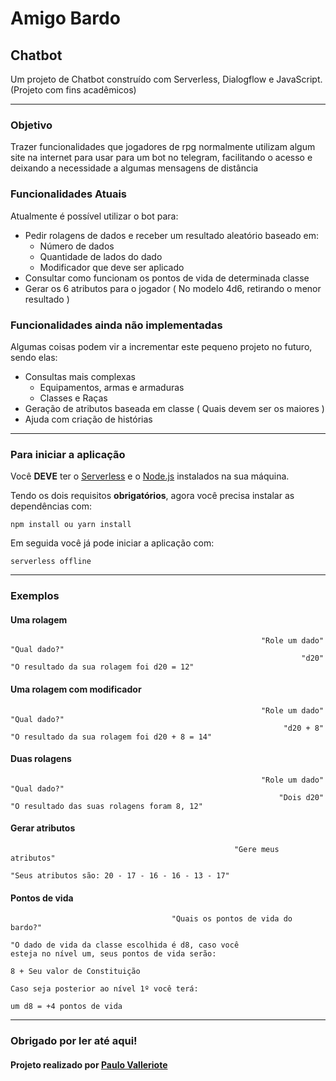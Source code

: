 # Amigo Bardo  

## Chatbot

Um projeto de Chatbot construído com Serverless, Dialogflow e JavaScript. (Projeto com fins acadêmicos)

_____

### Objetivo

Trazer funcionalidades que jogadores de rpg normalmente utilizam algum site na internet para usar para um bot no telegram, facilitando o acesso e deixando a necessidade a algumas mensagens de distância

### Funcionalidades Atuais

Atualmente é possível utilizar o bot para:

- Pedir rolagens de dados e receber um resultado aleatório baseado em:
  - Número de dados
  - Quantidade de lados do dado
  - Modificador que deve ser aplicado
- Consultar como funcionam os pontos de vida de determinada classe
- Gerar os 6 atributos para o jogador ( No modelo 4d6, retirando o menor resultado )

### Funcionalidades ainda não implementadas

Algumas coisas podem vir a incrementar este pequeno projeto no futuro, sendo elas:

- Consultas mais complexas
  - Equipamentos, armas e armaduras
  - Classes e Raças
- Geração de atributos baseada em classe ( Quais devem ser os maiores )
- Ajuda com criação de histórias

_____

### Para iniciar a aplicação

Você <b>DEVE</b> ter o [Serverless](https://www.serverless.com/framework#monitoring) e o [Node.js](https://nodejs.org/en) instalados na sua máquina.

Tendo os dois requisitos <b>obrigatórios</b>, agora você precisa instalar as dependências com:

    npm install ou yarn install

Em seguida você já pode iniciar a aplicação com:

    serverless offline

_____

### Exemplos

#### Uma rolagem

                                                            "Role um dado"
    "Qual dado?"
                                                                     "d20"
    "O resultado da sua rolagem foi d20 = 12"

#### Uma rolagem com modificador

                                                            "Role um dado"
    "Qual dado?"
                                                                 "d20 + 8"
    "O resultado da sua rolagem foi d20 + 8 = 14"

#### Duas rolagens

                                                            "Role um dado"
    "Qual dado?"
                                                                "Dois d20"
    "O resultado das suas rolagens foram 8, 12"

#### Gerar atributos

                                                      "Gere meus atributos"

    "Seus atributos são: 20 - 17 - 16 - 16 - 13 - 17"

#### Pontos de vida

                                        "Quais os pontos de vida do bardo?"

    "O dado de vida da classe escolhida é d8, caso você
    esteja no nível um, seus pontos de vida serão:
    
    8 + Seu valor de Constituição 

    Caso seja posterior ao nível 1º você terá: 

    um d8 = +4 pontos de vida

_____

### Obrigado por ler até aqui!

#### Projeto realizado por [Paulo Valleriote](https://www.linkedin.com/in/paulovalleriote/)

